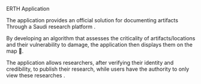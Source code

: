 ERTH Application

The application provides an official solution for documenting artifacts Through a Saudi research platform .

By developing an algorithm that assesses the criticality of artifacts/locations and their vulnerability to damage, the application then displays them on the map 📍.

The application allows researchers, after verifying their identity and credibility, to publish their research, while users have the authority to only view these researches .

